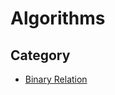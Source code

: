 # Algorithms
## Category
- [Binary Relation](https://github.com/Nightlord851108/Note/blob/master/algorithms/BinaryRelation.md)
